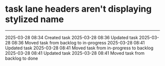 task lane headers aren't displaying stylized name
===

---

2025-03-28 08:34	Created task
2025-03-28 08:36	Updated task
2025-03-28 08:36	Moved task from backlog to in-progress
2025-03-28 08:41	Updated task
2025-03-28 08:41	Moved task from in-progress to backlog
2025-03-28 08:41	Updated task
2025-03-28 08:41	Moved task from backlog to done